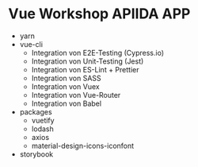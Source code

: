 # Vue Workshop APIIDA APP
 * yarn
 * vue-cli
    * Integration von E2E-Testing (Cypress.io)
    * Integration von Unit-Testing (Jest)
    * Integration von ES-Lint + Prettier
    * Integration von SASS
    * Integration von Vuex
    * Integration von Vue-Router
    * Integration von Babel
* packages
    * vuetify
    * lodash
    * axios
    * material-design-icons-iconfont
* storybook